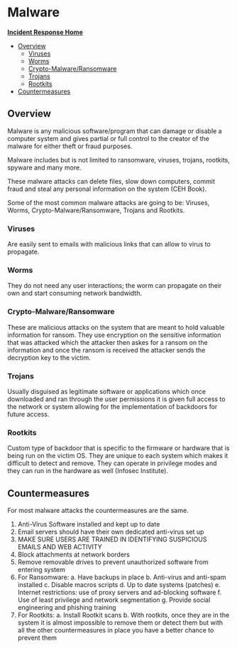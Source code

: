 # Malware

[**Incident Response Home**](../README.md)
- [Overview](#Overview)
	- [Viruses](#Viruses)
	- [Worms](#Worms)
	- [Crypto-Malware/Ransomware](#Crypto-Malware/Ransomware)
	- [Trojans](#Trojans)
	- [Rootkits](#Rootkits)
- [Countermeasures](#Countermeasures)

## Overview

Malware is any malicious software/program that can damage or disable a computer system and gives partial or full control to the creator of the malware for either theft or fraud purposes.

Malware includes but is not limited to ransomware, viruses, trojans, rootkits, spyware and many more.

These malware attacks can delete files, slow down computers, commit fraud and steal any personal information on the system (CEH Book).

Some of the most common malware attacks are going to be: Viruses, Worms, Crypto-Malware/Ransomware, Trojans and Rootkits.

### Viruses

Are easily sent to emails with malicious links that can allow to virus to propagate.

### Worms

They do not need any user interactions; the worm can propagate on their own and start consuming network bandwidth.

### Crypto-Malware/Ransomware

These are malicious attacks on the system that are meant to hold valuable information for ransom. They use encryption on the sensitive information that was attacked which the attacker then askes for a ransom on the information and once the ransom is received the attacker sends the decryption key to the victim.

### Trojans

Usually disguised as legitimate software or applications which once downloaded and ran through the user permissions it is given full access to the network or system allowing for the implementation of backdoors for future access.

### Rootkits

Custom type of backdoor that is specific to the firmware or hardware that is being run on the victim OS. They are unique to each system which makes it difficult to detect and remove. They can operate in privilege modes and they can run in the hardware as well (Infosec Institute).

## Countermeasures

For most malware attacks the countermeasures are the same.

1. Anti-Virus Software installed and kept up to date
2. Email servers should have their own dedicated anti-virus set up
3. MAKE SURE USERS ARE TRAINED IN IDENTIFYING SUSPICIOUS EMAILS AND WEB ACTIVITY
4. Block attachments at network borders
5. Remove removable drives to prevent unauthorized software from entering system
6. For Ransomware:
	a. Have backups in place
	b. Anti-virus and anti-spam installed
	c. Disable macros scripts
	d. Up to date systems (patches)
	e. Internet restrictions: use of proxy servers and ad-blocking software
	f. Use of least privilege and network segmentation
	g. Provide social engineering and phishing training
7. For Rootkits:
	a. Install Rootkit scans
	b. With rootkits, once they are in the system it is almost impossible to remove them or detect them
	but with all the other countermeasures in place you have a better chance to prevent them
